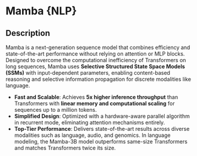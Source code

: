 # Mamba {NLP}

## Description

Mamba is a next-generation sequence model that combines efficiency and state-of-the-art performance without relying on attention or MLP blocks.
Designed to overcome the computational inefficiency of Transformers on long sequences, Mamba uses **Selective Structured State Space Models (SSMs)** with input-dependent parameters, enabling content-based reasoning and selective information propagation for discrete modalities like language.

- **Fast and Scalable**: Achieves **5x higher inference throughput** than Transformers with **linear memory and computational scaling** for sequences up to a million tokens.
- **Simplified Design**: Optimized with a hardware-aware parallel algorithm in recurrent mode, eliminating attention mechanisms entirely.
- **Top-Tier Performance**: Delivers state-of-the-art results across diverse modalities such as language, audio, and genomics. In language modeling, the Mamba-3B model outperforms same-size Transformers and matches Transformers twice its size.
